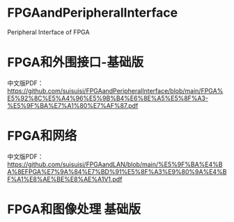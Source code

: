 # FPGAandPeripheralInterface
  Peripheral Interface of FPGA
  
# FPGA和外围接口-基础版
  中文版PDF：https://github.com/suisuisi/FPGAandPeripheralInterface/blob/main/FPGA%E5%92%8C%E5%A4%96%E5%9B%B4%E6%8E%A5%E5%8F%A3-%E5%9F%BA%E7%A1%80%E7%AF%87.pdf
  
# FPGA和网络
  中文版PDF：https://github.com/suisuisi/FPGAandLAN/blob/main/%E5%9F%BA%E4%BA%8EFPGA%E7%9A%84%E7%BD%91%E5%8F%A3%E9%80%9A%E4%BF%A1%E8%AE%BE%E8%AE%A1V1.pdf
 
# FPGA和图像处理 基础版
  
